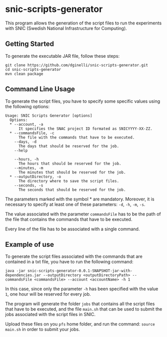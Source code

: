 # snic-scripts-generator
This program allows the generation of the script files to run the experiments with SNIC (Swedish National Infrastructure for Computing).

## Getting Started

To generate the executable JAR file, follow these steps:

```
git clone https://github.com/dginelli/snic-scripts-generator.git
cd snic-scripts-generator
mvn clean package
```

## Command Line Usage

To generate the script files, you have to specify some specific values using the following options:

```
Usage: SNIC Scripts Generator [options]
  Options:
  * --account, -a
      It specifies the SNAC project ID formated as SNICYYYY-XX-ZZ.
  * --commandsFile, -c
      The file with the commands that have to be executed.
    --days, -d
      The days that should be reserved for the job.
    --help

    --hours, -h
      The hours that should be reserved for the job.
    --minutes, -m
      The minutes that should be reserved for the job.
  * --outputDirectory, -o
      The directory where to save the script files.
    --seconds, -s
      The seconds that should be reserved for the job.
```

The parameters marked with the symbol * are mandatory. Moreover, it is necessary to specify at least one of these parameters: `-d`, `-h`, `-m`, `-s`.

The value associated with the parameter `commandsFile` has to be the path of the file that contains the commands that have to be executed.

Every line of the file has to be associated with a single command.

## Example of use

To generate the script files associated with the commands that are contained in a txt file, you have to run the following command:

```
java -jar snic-scripts-generator-0.0.1-SNAPSHOT-jar-with-dependencies.jar --outputDirectory <outputDirectoryPath> --commandsFile <commandsFile> --account <accountName> -h 1
```

In this case, since only the parameter `-h` has been specified with the value `1`, one hour will be reserved for every job. 

The program will generate the folder `jobs` that contains all the script files that have to be executed, and the file `main.sh` that can be used to submit the jobs associated with the script files in SNIC.

Upload these files on you `pfs` home folder, and run the command: `source main.sh` in order to submit your jobs.
